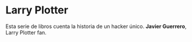# Larry Plotter
Esta serie de libros cuenta la historia de un hacker único.
**Javier Guerrero**, Larry Plotter fan.

